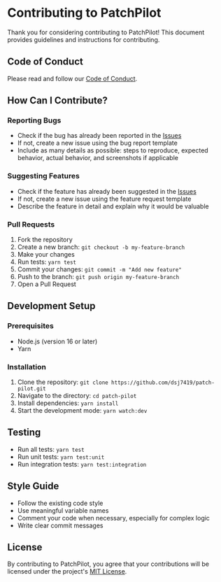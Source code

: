 # Contributing to PatchPilot

Thank you for considering contributing to PatchPilot! This document provides guidelines and instructions for contributing.

## Code of Conduct

Please read and follow our [Code of Conduct](CODE_OF_CONDUCT.md).

## How Can I Contribute?

### Reporting Bugs

- Check if the bug has already been reported in the [Issues](https://github.com/dsj7419/patch-pilot/issues)
- If not, create a new issue using the bug report template
- Include as many details as possible: steps to reproduce, expected behavior, actual behavior, and screenshots if applicable

### Suggesting Features

- Check if the feature has already been suggested in the [Issues](https://github.com/dsj7419/patch-pilot/issues)
- If not, create a new issue using the feature request template
- Describe the feature in detail and explain why it would be valuable

### Pull Requests

1. Fork the repository
2. Create a new branch: `git checkout -b my-feature-branch`
3. Make your changes
4. Run tests: `yarn test`
5. Commit your changes: `git commit -m "Add new feature"`
6. Push to the branch: `git push origin my-feature-branch`
7. Open a Pull Request

## Development Setup

### Prerequisites

- Node.js (version 16 or later)
- Yarn

### Installation

1. Clone the repository: `git clone https://github.com/dsj7419/patch-pilot.git`
2. Navigate to the directory: `cd patch-pilot`
3. Install dependencies: `yarn install`
4. Start the development mode: `yarn watch:dev`

## Testing

- Run all tests: `yarn test`
- Run unit tests: `yarn test:unit`
- Run integration tests: `yarn test:integration`

## Style Guide

- Follow the existing code style
- Use meaningful variable names
- Comment your code when necessary, especially for complex logic
- Write clear commit messages

## License

By contributing to PatchPilot, you agree that your contributions will be licensed under the project's [MIT License](LICENSE).
